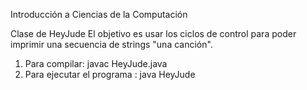 Introducción a Ciencias de la Computación

Clase de HeyJude
El objetivo es usar los ciclos de control para poder imprimir una secuencia de strings
"una canción".



1. Para compilar: javac HeyJude.java
2. Para ejecutar el programa : java HeyJude
